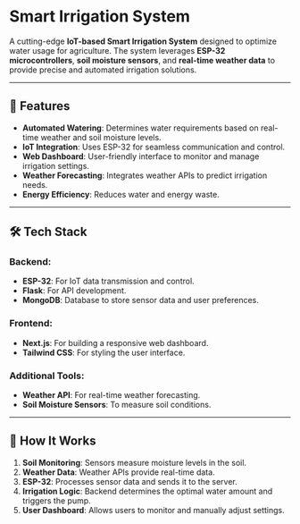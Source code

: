 # Smart Irrigation System

A cutting-edge **IoT-based Smart Irrigation System** designed to optimize water usage for agriculture. The system leverages **ESP-32 microcontrollers**, **soil moisture sensors**, and **real-time weather data** to provide precise and automated irrigation solutions.

---

## 🌟 Features

- **Automated Watering**: Determines water requirements based on real-time weather and soil moisture levels.
- **IoT Integration**: Uses ESP-32 for seamless communication and control.
- **Web Dashboard**: User-friendly interface to monitor and manage irrigation settings.
- **Weather Forecasting**: Integrates weather APIs to predict irrigation needs.
- **Energy Efficiency**: Reduces water and energy waste.

---

## 🛠️ Tech Stack

### Backend:
- **ESP-32**: For IoT data transmission and control.
- **Flask**: For API development.
- **MongoDB**: Database to store sensor data and user preferences.

### Frontend:
- **Next.js**: For building a responsive web dashboard.
- **Tailwind CSS**: For styling the user interface.

### Additional Tools:
- **Weather API**: For real-time weather forecasting.
- **Soil Moisture Sensors**: To measure soil conditions.

---

## 🚀 How It Works

1. **Soil Monitoring**: Sensors measure moisture levels in the soil.
2. **Weather Data**: Weather APIs provide real-time data.
3. **ESP-32**: Processes sensor data and sends it to the server.
4. **Irrigation Logic**: Backend determines the optimal water amount and triggers the pump.
5. **User Dashboard**: Allows users to monitor and manually adjust settings.
